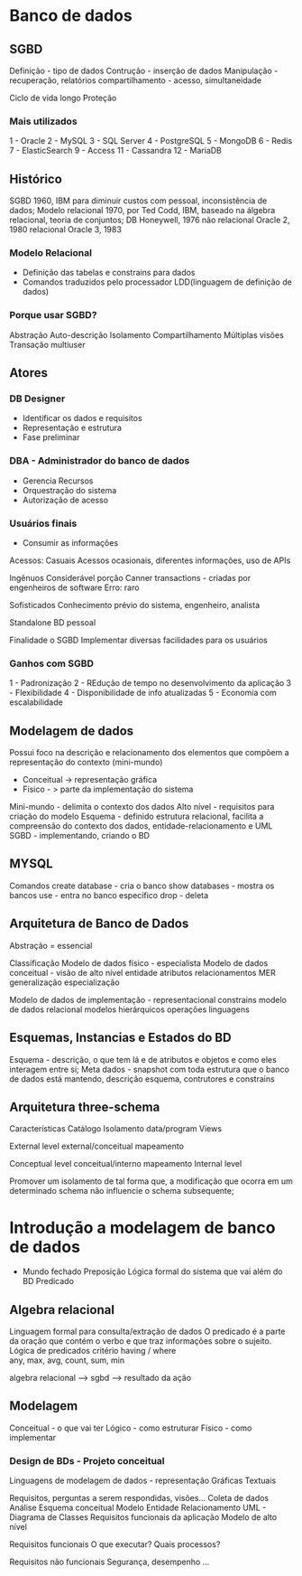 # Banco de dados

## SGBD
Definição - tipo de dados
Contrução - inserção de dados
Manipulação - recuperação, relatórios
compartilhamento - acesso, simultaneidade

Ciclo de vida longo
Proteção
### Mais utilizados
1 - Oracle
2 - MySQL
3 - SQL Server
4 - PostgreSQL
5 - MongoDB
6 - Redis
7 - ElasticSearch
9 - Access
11 - Cassandra
12 - MariaDB

## Histórico
SGBD 1960, IBM para diminuir custos com pessoal, inconsistência de dados;
Modelo relacional 1970, por Ted Codd, IBM, baseado na álgebra relacional, teoria de conjuntos;
DB Honeywell, 1976 não relacional
Oracle 2, 1980 relacional
Oracle 3, 1983

### Modelo Relacional
* Definição das tabelas e constrains para dados
* Comandos traduzidos pelo processador LDD(linguagem de definição de dados)

### Porque usar SGBD?
Abstração
Auto-descrição
Isolamento
Compartilhamento
Múltiplas visões
Transação multiuser

## Atores
### DB Designer
* Identificar os dados e requisitos
* Representação e estrutura
* Fase preliminar

### DBA - Administrador do banco de dados
* Gerencia Recursos
* Orquestração do sistema
* Autorização de acesso

### Usuários finais
* Consumir as informações

Acessos:
Casuais
	Acessos ocasionais, diferentes informações, uso de APIs

Ingênuos
	Considerável porção
	Canner transactions - criadas por engenheiros de software
	Erro: raro

Sofisticados
	Conhecimento prévio do sistema, engenheiro, analista

Standalone
	BD pessoal


Finalidade o SGBD
Implementar diversas facilidades para os usuários

### Ganhos com SGBD
1 - Padronização
2 - REdução de tempo no desenvolvimento da aplicação
3 - Flexibilidade
4 - Disponibilidade de info atualizadas
5 - Economia com escalabilidade

## Modelagem de dados
Possui foco na descrição e relacionamento dos elementos que compõem a representação do contexto (mini-mundo)
* Conceitual -> representação gráfica
* Físico - > parte da implementação do sistema

Mini-mundo - delimita o contexto dos dados
Alto nível - requisitos para criação do modelo
Esquema - definido estrutura relacional, facilita a compreensão do contexto dos dados, entidade-relacionamento e UML
SGBD - implementando, criando o BD

## MYSQL
Comandos
create database - cria o banco
show databases - mostra os bancos
use - entra no banco específico
drop - deleta

## Arquitetura de Banco de Dados
Abstração = essencial

Classificação
Modelo de dados físico - especialista
Modelo de dados conceitual - visão de alto nível
	entidade
	atributos
	relacionamentos
	MER
	generalização
	especialização
	
Modelo de dados de implementação - representacional
	constrains
	modelo de dados relacional
	modelos hierárquicos
	operações
	linguagens
	
## Esquemas, Instancias e Estados do BD
Esquema - descrição, o que tem lá e de atributos e objetos e como eles interagem entre si;
Meta dados - snapshot com toda estrutura que o banco de dados está mantendo, descrição esquema, contrutores e constrains

## Arquitetura three-schema
Características
Catálogo
Isolamento data/program
Views

External level
	external/conceitual
	mapeamento
	
Conceptual level
	conceitual/interno
	mapeamento
Internal level

Promover um isolamento de tal forma que, a modificação que ocorra em um determinado schema não influencie o schema subsequente;

# Introdução a modelagem de banco de dados

* Mundo fechado
			Preposição
		Lógica formal do sistema que vai além do BD
	Predicado
	
		
## Algebra relacional
Linguagem formal para consulta/extração de dados
O predicado é a parte da oração que contém o verbo e que traz informações sobre o sujeito.
Lógica de predicados
	critério	having / where	
any, max, avg, count, sum, min
				 
algebra relacional --> sgbd --> resultado da ação

## Modelagem
Conceitual - o que vai ter
Lógico - como estruturar
Físico - como implementar


### Design de BDs - Projeto conceitual
Linguagens de modelagem de dados - representação
	Gráficas
	Textuais

Requisitos, perguntas a serem respondidas, visões...
	Coleta de dados
	Análise
Esquema conceitual
Modelo Entidade Relacionamento
UML - Diagrama de Classes
Requisitos funcionais da aplicação
Modelo de alto nível

Requisitos funcionais
	O que executar? Quais processos?

Requisitos não funcionais
	Segurança, desempenho ...









































                                                                                                                                                                                                                                                                                                                                                                                                                                                                                                                                                                                                                                                                       







